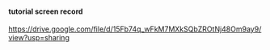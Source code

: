 #### tutorial screen record

https://drive.google.com/file/d/15Fb74q_wFkM7MXkSQbZROtNj48Om9ay9/view?usp=sharing
